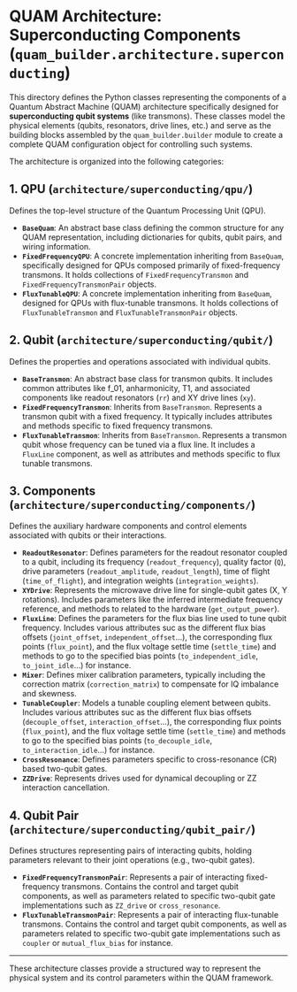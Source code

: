# QUAM Architecture: Superconducting Components (`quam_builder.architecture.superconducting`)

This directory defines the Python classes representing the components of a Quantum Abstract Machine (QUAM) architecture specifically designed for **superconducting qubit systems** (like transmons). These classes model the physical elements (qubits, resonators, drive lines, etc.) and serve as the building blocks assembled by the `quam_builder.builder` module to create a complete QUAM configuration object for controlling such systems.

The architecture is organized into the following categories:

## 1. QPU (`architecture/superconducting/qpu/`)

Defines the top-level structure of the Quantum Processing Unit (QPU).

- **`BaseQuam`**: An abstract base class defining the common structure for any QUAM representation, including dictionaries for qubits, qubit pairs, and wiring information.
- **`FixedFrequencyQPU`**: A concrete implementation inheriting from `BaseQuam`, specifically designed for QPUs composed primarily of fixed-frequency transmons. It holds collections of `FixedFrequencyTransmon` and `FixedFrequencyTransmonPair` objects.
- **`FluxTunableQPU`**: A concrete implementation inheriting from `BaseQuam`, designed for QPUs with flux-tunable transmons. It holds collections of `FluxTunableTransmon` and `FluxTunableTransmonPair` objects.

## 2. Qubit (`architecture/superconducting/qubit/`)

Defines the properties and operations associated with individual qubits.

- **`BaseTransmon`**: An abstract base class for transmon qubits. It includes common attributes like f_01, anharmonicity, T1, and associated components like readout resonators (`rr`) and XY drive lines (`xy`).
- **`FixedFrequencyTransmon`**: Inherits from `BaseTransmon`. Represents a transmon qubit with a fixed frequency. It typically includes attributes and methods specific to fixed frequency transmons.
- **`FluxTunableTransmon`**: Inherits from `BaseTransmon`. Represents a transmon qubit whose frequency can be tuned via a flux line. It includes a `FluxLine` component, as well as attributes and methods specific to flux tunable transmons.

## 3. Components (`architecture/superconducting/components/`)

Defines the auxiliary hardware components and control elements associated with qubits or their interactions.

- **`ReadoutResonator`**: Defines parameters for the readout resonator coupled to a qubit, including its frequency (`readout_frequency`), quality factor (`Q`), drive parameters (`readout_amplitude`, `readout_length`), time of flight (`time_of_flight`), and integration weights (`integration_weights`).
- **`XYDrive`**: Represents the microwave drive line for single-qubit gates (X, Y rotations). Includes parameters like the inferred intermediate frequency reference, and methods to related to the hardware (`get_output_power`).
- **`FluxLine`**: Defines the parameters for the flux bias line used to tune qubit frequency. Includes various attributes suc as the different flux bias offsets (`joint_offset`, `independent_offset`...), the corresponding flux points (`flux_point`), and the flux voltage settle time (`settle_time`) and methods to go to the specified bias points (`to_independent_idle`, `to_joint_idle`...) for instance.
- **`Mixer`**: Defines mixer calibration parameters, typically including the correction matrix (`correction_matrix`) to compensate for IQ imbalance and skewness.
- **`TunableCoupler`**: Models a tunable coupling element between qubits. Includes various attributes suc as the different flux bias offsets (`decouple_offset`, `interaction_offset`...), the corresponding flux points (`flux_point`), and the flux voltage settle time (`settle_time`) and methods to go to the specified bias points (`to_decouple_idle`, `to_interaction_idle`...) for instance.
- **`CrossResonance`**: Defines parameters specific to cross-resonance (CR) based two-qubit gates. 
- **`ZZDrive`**: Represents drives used for dynamical decoupling or ZZ interaction cancellation.

## 4. Qubit Pair (`architecture/superconducting/qubit_pair/`)

Defines structures representing pairs of interacting qubits, holding parameters relevant to their joint operations (e.g., two-qubit gates).

- **`FixedFrequencyTransmonPair`**: Represents a pair of interacting fixed-frequency transmons. Contains the control and target qubit components, as well as parameters related to specific two-qubit gate implementations such as `ZZ_drive` or `cross_resonance`.
- **`FluxTunableTransmonPair`**: Represents a pair of interacting flux-tunable transmons. Contains the control and target qubit components, as well as parameters related to specific two-qubit gate implementations such as `coupler` or `mutual_flux_bias` for instance.

---

These architecture classes provide a structured way to represent the physical system and its control parameters within the QUAM framework.
